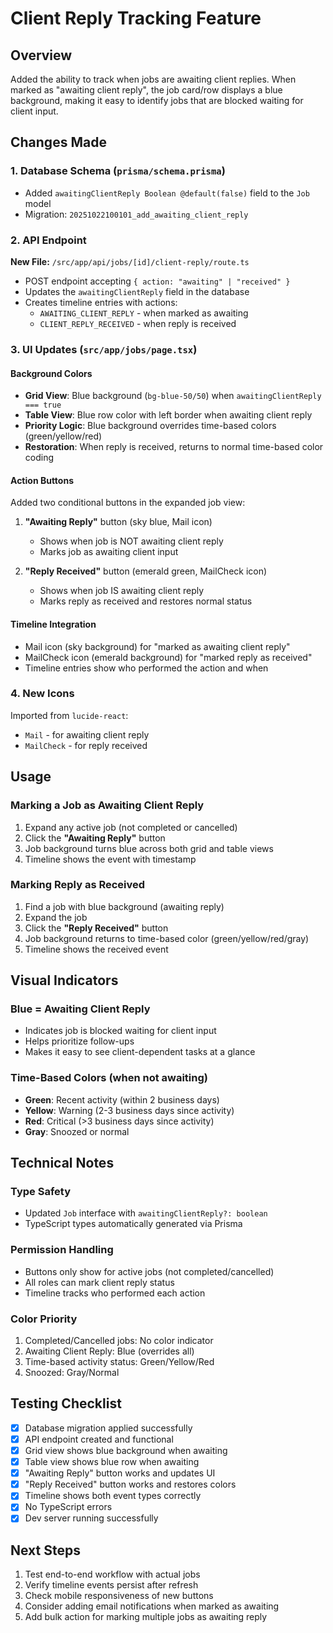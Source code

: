 # Client Reply Tracking Feature

## Overview
Added the ability to track when jobs are awaiting client replies. When marked as "awaiting client reply", the job card/row displays a blue background, making it easy to identify jobs that are blocked waiting for client input.

## Changes Made

### 1. Database Schema (`prisma/schema.prisma`)
- Added `awaitingClientReply Boolean @default(false)` field to the `Job` model
- Migration: `20251022100101_add_awaiting_client_reply`

### 2. API Endpoint
**New File:** `/src/app/api/jobs/[id]/client-reply/route.ts`
- POST endpoint accepting `{ action: "awaiting" | "received" }`
- Updates the `awaitingClientReply` field in the database
- Creates timeline entries with actions:
  - `AWAITING_CLIENT_REPLY` - when marked as awaiting
  - `CLIENT_REPLY_RECEIVED` - when reply is received

### 3. UI Updates (`src/app/jobs/page.tsx`)

#### Background Colors
- **Grid View**: Blue background (`bg-blue-50/50`) when `awaitingClientReply === true`
- **Table View**: Blue row color with left border when awaiting client reply
- **Priority Logic**: Blue background overrides time-based colors (green/yellow/red)
- **Restoration**: When reply is received, returns to normal time-based color coding

#### Action Buttons
Added two conditional buttons in the expanded job view:
1. **"Awaiting Reply"** button (sky blue, Mail icon)
   - Shows when job is NOT awaiting client reply
   - Marks job as awaiting client input
   
2. **"Reply Received"** button (emerald green, MailCheck icon)
   - Shows when job IS awaiting client reply
   - Marks reply as received and restores normal status

#### Timeline Integration
- Mail icon (sky background) for "marked as awaiting client reply"
- MailCheck icon (emerald background) for "marked reply as received"
- Timeline entries show who performed the action and when

### 4. New Icons
Imported from `lucide-react`:
- `Mail` - for awaiting client reply
- `MailCheck` - for reply received

## Usage

### Marking a Job as Awaiting Client Reply
1. Expand any active job (not completed or cancelled)
2. Click the **"Awaiting Reply"** button
3. Job background turns blue across both grid and table views
4. Timeline shows the event with timestamp

### Marking Reply as Received
1. Find a job with blue background (awaiting reply)
2. Expand the job
3. Click the **"Reply Received"** button
4. Job background returns to time-based color (green/yellow/red/gray)
5. Timeline shows the received event

## Visual Indicators

### Blue = Awaiting Client Reply
- Indicates job is blocked waiting for client input
- Helps prioritize follow-ups
- Makes it easy to see client-dependent tasks at a glance

### Time-Based Colors (when not awaiting)
- **Green**: Recent activity (within 2 business days)
- **Yellow**: Warning (2-3 business days since activity)
- **Red**: Critical (>3 business days since activity)
- **Gray**: Snoozed or normal

## Technical Notes

### Type Safety
- Updated `Job` interface with `awaitingClientReply?: boolean`
- TypeScript types automatically generated via Prisma

### Permission Handling
- Buttons only show for active jobs (not completed/cancelled)
- All roles can mark client reply status
- Timeline tracks who performed each action

### Color Priority
1. Completed/Cancelled jobs: No color indicator
2. Awaiting Client Reply: Blue (overrides all)
3. Time-based activity status: Green/Yellow/Red
4. Snoozed: Gray/Normal

## Testing Checklist

- [x] Database migration applied successfully
- [x] API endpoint created and functional
- [x] Grid view shows blue background when awaiting
- [x] Table view shows blue row when awaiting
- [x] "Awaiting Reply" button works and updates UI
- [x] "Reply Received" button works and restores colors
- [x] Timeline shows both event types correctly
- [x] No TypeScript errors
- [x] Dev server running successfully

## Next Steps
1. Test end-to-end workflow with actual jobs
2. Verify timeline events persist after refresh
3. Check mobile responsiveness of new buttons
4. Consider adding email notifications when marked as awaiting
5. Add bulk action for marking multiple jobs as awaiting reply
